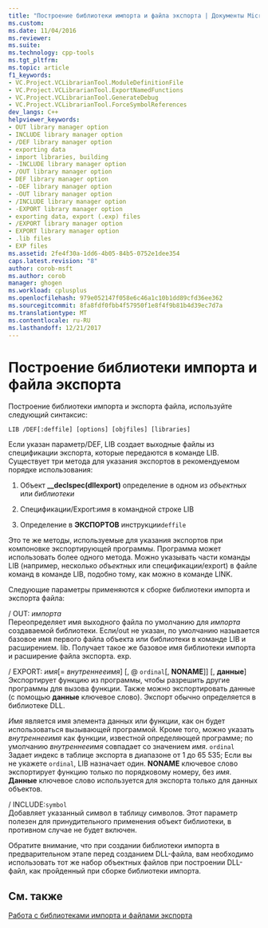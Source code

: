 ```yaml
---
title: "Построение библиотеки импорта и файла экспорта | Документы Microsoft"
ms.custom: 
ms.date: 11/04/2016
ms.reviewer: 
ms.suite: 
ms.technology: cpp-tools
ms.tgt_pltfrm: 
ms.topic: article
f1_keywords:
- VC.Project.VCLibrarianTool.ModuleDefinitionFile
- VC.Project.VCLibrarianTool.ExportNamedFunctions
- VC.Project.VCLibrarianTool.GenerateDebug
- VC.Project.VCLibrarianTool.ForceSymbolReferences
dev_langs: C++
helpviewer_keywords:
- OUT library manager option
- INCLUDE library manager option
- /DEF library manager option
- exporting data
- import libraries, building
- -INCLUDE library manager option
- /OUT library manager option
- DEF library manager option
- -DEF library manager option
- -OUT library manager option
- /INCLUDE library manager option
- -EXPORT library manager option
- exporting data, export (.exp) files
- /EXPORT library manager option
- EXPORT library manager option
- .lib files
- EXP files
ms.assetid: 2fe4f30a-1dd6-4b05-84b5-0752e1dee354
caps.latest.revision: "8"
author: corob-msft
ms.author: corob
manager: ghogen
ms.workload: cplusplus
ms.openlocfilehash: 979e052147f058e6c46a1c10b1dd89cfd36ee362
ms.sourcegitcommit: 8fa8fdf0fbb4f57950f1e8f4f9b81b4d39ec7d7a
ms.translationtype: MT
ms.contentlocale: ru-RU
ms.lasthandoff: 12/21/2017
---
```

# <a name="building-an-import-library-and-export-file"></a>Построение библиотеки импорта и файла экспорта
Построение библиотеки импорта и экспорта файла, используйте следующий синтаксис:  
  
```  
LIB /DEF[:deffile] [options] [objfiles] [libraries]  
```  
  
 Если указан параметр/DEF, LIB создает выходные файлы из спецификации экспорта, которые передаются в команде LIB. Существует три метода для указания экспортов в рекомендуемом порядке использования:  
  
1.  Объект **__declspec(dllexport)** определение в одном из *объектных* или *библиотеки*  
  
2.  Спецификации/Export:*имя* в командной строке LIB  
  
3.  Определение в **ЭКСПОРТОВ** инструкции`deffile`  
  
 Это те же методы, используемые для указания экспортов при компоновке экспортирующей программы. Программа может использовать более одного метода. Можно указывать части команды LIB (например, несколько *объектных* или спецификации/export) в файле команд в команде LIB, подобно тому, как можно в команде LINK.  
  
 Следующие параметры применяются к сборке библиотеки импорта и экспорта файла:  
  
 / OUT: *импорта*  
 Переопределяет имя выходного файла по умолчанию для *импорта* создаваемой библиотеки. Если/out не указан, по умолчанию называется базовое имя первого файла объекта или библиотеки в команде LIB и расширением. lib. Получает такое же базовое имя библиотеки импорта и расширение файла экспорта. exp.  
  
 / EXPORT: *имя*[= *внутреннееимя*] [, @ `ordinal`[, **NONAME**]] [, **данные**]  
 Экспортирует функцию из программы, чтобы разрешить другие программы для вызова функции. Также можно экспортировать данные (с помощью **данные** ключевое слово). Экспорт обычно определяется в библиотеке DLL.  
  
 *Имя* является имя элемента данных или функции, как он будет использоваться вызывающей программой. Кроме того, можно указать *внутреннееимя* как функции, известной определяющей программе; по умолчанию *внутреннееимя* совпадает со значением *имя*. `ordinal` Задает индекс в таблице экспорта в диапазоне от 1 до 65 535; Если вы не укажете `ordinal`, LIB назначает один. **NONAME** ключевое слово экспортирует функцию только по порядковому номеру, без *имя*. **Данные** ключевое слово используется для экспорта только для данных объектов.  
  
 / INCLUDE:`symbol`  
 Добавляет указанный символ в таблицу символов. Этот параметр полезен для принудительного применения объект библиотеки, в противном случае не будет включен.  
  
 Обратите внимание, что при создании библиотеки импорта в предварительном этапе перед созданием DLL-файла, вам необходимо использовать тот же набор объектных файлов при построении DLL-файл, как пройденный при сборке библиотеки импорта.  
  
## <a name="see-also"></a>См. также  
 [Работа с библиотеками импорта и файлами экспорта](../../build/reference/working-with-import-libraries-and-export-files.md)